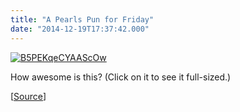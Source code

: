 ```yaml
---
title: "A Pearls Pun for Friday"
date: "2014-12-19T17:37:42.000"
---
```


[![B5PEKqeCYAAScOw](http://chrishubbs.com/wordpress/wp-content/uploads/2014/12/B5PEKqeCYAAScOw-1024x484.jpg)](http://chrishubbs.com/wordpress/wp-content/uploads/2014/12/B5PEKqeCYAAScOw.jpg)

How awesome is this? (Click on it to see it full-sized.)

\[[Source](https://twitter.com/stephanpastis/status/545995667819487233/photo/1)\]
